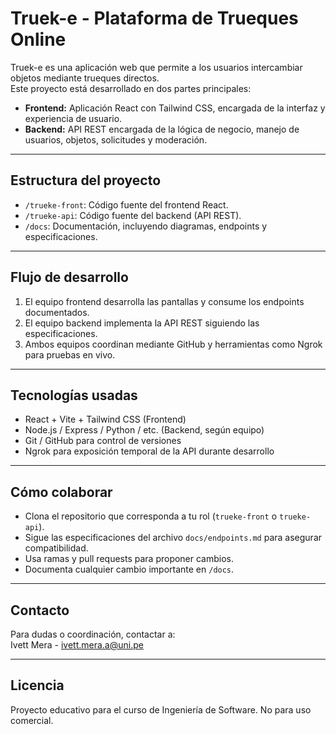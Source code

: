 # Truek-e - Plataforma de Trueques Online

Truek-e es una aplicación web que permite a los usuarios intercambiar objetos mediante trueques directos.  
Este proyecto está desarrollado en dos partes principales:

- **Frontend:** Aplicación React con Tailwind CSS, encargada de la interfaz y experiencia de usuario.  
- **Backend:** API REST encargada de la lógica de negocio, manejo de usuarios, objetos, solicitudes y moderación.

---

## Estructura del proyecto

- `/trueke-front`: Código fuente del frontend React.  
- `/trueke-api`: Código fuente del backend (API REST).  
- `/docs`: Documentación, incluyendo diagramas, endpoints y especificaciones.

---

## Flujo de desarrollo

1. El equipo frontend desarrolla las pantallas y consume los endpoints documentados.  
2. El equipo backend implementa la API REST siguiendo las especificaciones.  
3. Ambos equipos coordinan mediante GitHub y herramientas como Ngrok para pruebas en vivo.  

---

## Tecnologías usadas

- React + Vite + Tailwind CSS (Frontend)  
- Node.js / Express / Python / etc. (Backend, según equipo)  
- Git / GitHub para control de versiones  
- Ngrok para exposición temporal de la API durante desarrollo

---

## Cómo colaborar

- Clona el repositorio que corresponda a tu rol (`trueke-front` o `trueke-api`).  
- Sigue las especificaciones del archivo `docs/endpoints.md` para asegurar compatibilidad.  
- Usa ramas y pull requests para proponer cambios.  
- Documenta cualquier cambio importante en `/docs`.

---

## Contacto

Para dudas o coordinación, contactar a:  
Ivett Mera - ivett.mera.a@uni.pe

---

## Licencia

Proyecto educativo para el curso de Ingeniería de Software. No para uso comercial.
